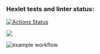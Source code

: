 ### Hexlet tests and linter status:
[![Actions Status](https://github.com/Filchanskiy/python-project-lvl1/workflows/hexlet-check/badge.svg)](https://github.com/Filchanskiy/python-project-lvl1/actions)

<a href="https://codeclimate.com/github/codeclimate/codeclimate/maintainability"><img src="https://api.codeclimate.com/v1/badges/a99a88d28ad37a79dbf6/maintainability" /></a>

![example workflow](https://github.com/github/docs/actions/workflows/main.yml/badge.svg)
